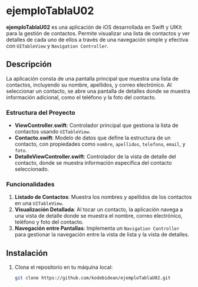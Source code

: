 # ejemploTablaU02

**ejemploTablaU02** es una aplicación de iOS desarrollada en Swift y UIKit para la gestión de contactos. Permite visualizar una lista de contactos y ver detalles de cada uno de ellos a través de una navegación simple y efectiva con `UITableView` y `Navigation Controller`.

## Descripción

La aplicación consta de una pantalla principal que muestra una lista de contactos, incluyendo su nombre, apellidos, y correo electrónico. Al seleccionar un contacto, se abre una pantalla de detalles donde se muestra información adicional, como el teléfono y la foto del contacto.

### Estructura del Proyecto

- **ViewController.swift**: Controlador principal que gestiona la lista de contactos usando `UITableView`.
- **Contacto.swift**: Modelo de datos que define la estructura de un contacto, con propiedades como `nombre`, `apellidos`, `telefono`, `email`, y `foto`.
- **DetalleViewController.swift**: Controlador de la vista de detalle del contacto, donde se muestra información específica del contacto seleccionado.

### Funcionalidades

1. **Listado de Contactos**: Muestra los nombres y apellidos de los contactos en una `UITableView`.
2. **Visualización Detallada**: Al tocar un contacto, la aplicación navega a una vista de detalle donde se muestra el nombre, correo electrónico, teléfono y foto del contacto.
3. **Navegación entre Pantallas**: Implementa un `Navigation Controller` para gestionar la navegación entre la vista de lista y la vista de detalles.

## Instalación

1. Clona el repositorio en tu máquina local:

   ```bash
   git clone https://github.com/kodebidean/ejemploTablaU02.git


